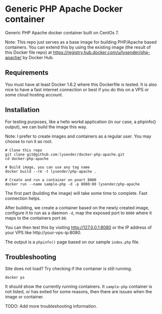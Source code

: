 # Generic PHP Apache Docker container

Generic PHP Apache docker container built on CentOs 7.

Note: This repo just serves as a base image for building PHP/Apache based containers. You can extend this by using the existing image (the result of this Docker file repo) at https://registry.hub.docker.com/u/lysender/php-apache/ by Docker Hub. 

## Requirements

You must have at least Docker 1.6.2 where this Dockerfile is tested. It is also nice to have a fast internet connection or best if you do this on a VPS or some cloud hosting account.

## Installation

For testing purposes, like a hello workd application (in our case, a phpinfo() output), we can build the image this way.

Note: I prefer to create images and containers as a regular user. You may choose to run it as root.

    # Clone this repo
    git clone git@github.com:lysender/docker-php-apache.git
    cd docker-php-apache
    
    # Build image, you can use any tag name
    docker build --rm -t lysender/php-apache .
    
    # Create and run a container on poart 8080
    docker run --name sample-php -d -p 8080:80 lysender/php-apache

The first part (building the image) will take some time to complete. Fast connection helps.

After building, we create a container based on the newly created image, configure it to run as a daemon `-d`, map the exposed port to `8080` where it maps to the containers port `80`. 

You can then test this by visiting http://127.0.0.1:8080 or the IP address of your VPS like http://your-vps-ip:8080.

The output is a `phpinfo()` page based on our sample `index.php` file. 

## Troubleshooting

Site does not load? Try checking if the container is still running.

    docker ps

It should show the currently running containers. It `sample-php` container is not listed, or has exited for some reasons, then there are issues when the image or container.

TODO: Add more troubleshooting information.

